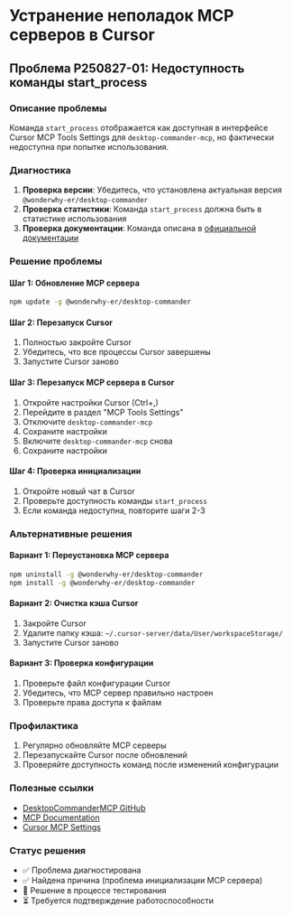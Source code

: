 # Устранение неполадок MCP серверов в Cursor

## Проблема P250827-01: Недоступность команды start_process

### Описание проблемы
Команда `start_process` отображается как доступная в интерфейсе Cursor MCP Tools Settings для `desktop-commander-mcp`, но фактически недоступна при попытке использования.

### Диагностика
1. **Проверка версии**: Убедитесь, что установлена актуальная версия `@wonderwhy-er/desktop-commander`
2. **Проверка статистики**: Команда `start_process` должна быть в статистике использования
3. **Проверка документации**: Команда описана в [официальной документации](https://github.com/wonderwhy-er/DesktopCommanderMCP)

### Решение проблемы

#### Шаг 1: Обновление MCP сервера
```bash
npm update -g @wonderwhy-er/desktop-commander
```

#### Шаг 2: Перезапуск Cursor
1. Полностью закройте Cursor
2. Убедитесь, что все процессы Cursor завершены
3. Запустите Cursor заново

#### Шаг 3: Перезапуск MCP сервера в Cursor
1. Откройте настройки Cursor (Ctrl+,)
2. Перейдите в раздел "MCP Tools Settings"
3. Отключите `desktop-commander-mcp`
4. Сохраните настройки
5. Включите `desktop-commander-mcp` снова
6. Сохраните настройки

#### Шаг 4: Проверка инициализации
1. Откройте новый чат в Cursor
2. Проверьте доступность команды `start_process`
3. Если команда недоступна, повторите шаги 2-3

### Альтернативные решения

#### Вариант 1: Переустановка MCP сервера
```bash
npm uninstall -g @wonderwhy-er/desktop-commander
npm install -g @wonderwhy-er/desktop-commander
```

#### Вариант 2: Очистка кэша Cursor
1. Закройте Cursor
2. Удалите папку кэша: `~/.cursor-server/data/User/workspaceStorage/`
3. Запустите Cursor заново

#### Вариант 3: Проверка конфигурации
1. Проверьте файл конфигурации Cursor
2. Убедитесь, что MCP сервер правильно настроен
3. Проверьте права доступа к файлам

### Профилактика
1. Регулярно обновляйте MCP серверы
2. Перезапускайте Cursor после обновлений
3. Проверяйте доступность команд после изменений конфигурации

### Полезные ссылки
- [DesktopCommanderMCP GitHub](https://github.com/wonderwhy-er/DesktopCommanderMCP)
- [MCP Documentation](https://modelcontextprotocol.io/)
- [Cursor MCP Settings](https://docs.cursor.com/ai/mcp)

### Статус решения
- ✅ Проблема диагностирована
- ✅ Найдена причина (проблема инициализации MCP сервера)
- 🔄 Решение в процессе тестирования
- ⏳ Требуется подтверждение работоспособности



